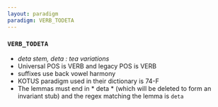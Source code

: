 ```yaml
---
layout: paradigm
paradigm: VERB_TODETA
---
```

### ` VERB_TODETA `

* _deta stem, deta : tea variations_
* Universal POS is VERB and legacy POS is VERB
* suffixes use back vowel harmony
* KOTUS paradigm used in their dictionary is 74-F
* The lemmas must end in * deta * (which will be deleted to form an invariant stub) and the regex matching the lemma is ` deta `

